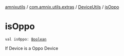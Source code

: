 [amnixutils](../../index.md) / [com.amnix.utils.extras](../index.md) / [DeviceUtils](index.md) / [isOppo](./is-oppo.md)

# isOppo

`val isOppo: `[`Boolean`](https://kotlinlang.org/api/latest/jvm/stdlib/kotlin/-boolean/index.html)

If Device is a Oppo Device


